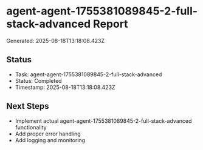 # agent-agent-1755381089845-2-full-stack-advanced Report

Generated: 2025-08-18T13:18:08.423Z

## Status
- Task: agent-agent-1755381089845-2-full-stack-advanced
- Status: Completed
- Timestamp: 2025-08-18T13:18:08.423Z

## Next Steps
- Implement actual agent-agent-1755381089845-2-full-stack-advanced functionality
- Add proper error handling
- Add logging and monitoring
